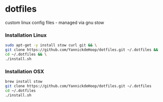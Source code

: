 # dotfiles
custom linux config files - managed via gnu stow

### Installation Linux
```sh
sudo apt-get -y install stow curl git && \
git clone https://github.com/YannickdeHoop/dotfiles.git ~/.dotfiles && \
cd ~/.dotfiles && \
./install.sh
```

### Installation OSX
```sh
brew install stow
git clone https://github.com/YannickdeHoop/dotfiles.git ~/.dotfiles
cd ~/.dotfiles
./install.sh
```
